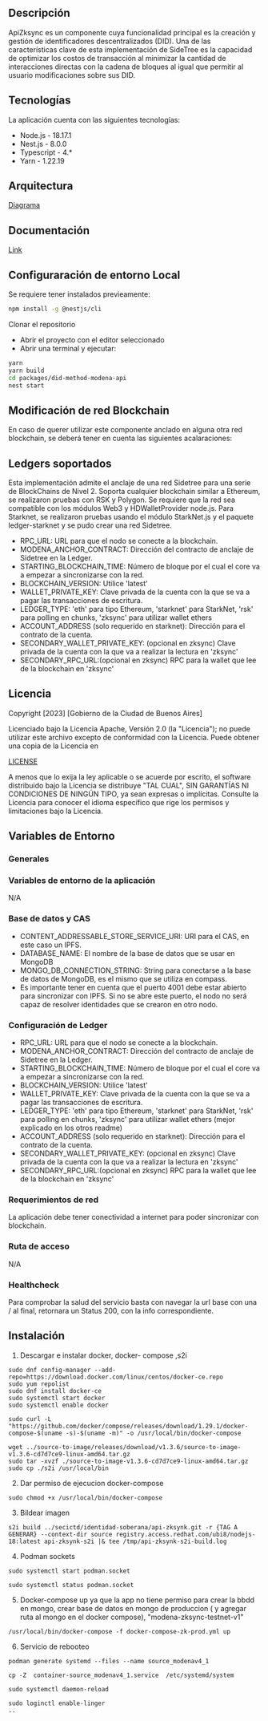 ## Descripción

ApiZksync es un componente cuya funcionalidad principal es la creación y gestión de identificadores descentralizados (DID). Una de las características clave de esta implementación de SideTree es la capacidad de optimizar los costos de transacción al minimizar la cantidad de interacciones directas con la cadena de bloques al igual que permitir al usuario modificaciones sobre sus DID.

## Tecnologías

La aplicación cuenta con las siguientes tecnologías:

* Node.js - 18.17.1
* Nest.js - 8.0.0
* Typescript - 4.*
* Yarn - 1.22.19

## Arquitectura
[Diagrama](https://docs.quarkid.org/Arquitectura/arquitectura)

## Documentación
[Link](https://docs.quarkid.org/Arquitectura/componentes)

## Configuraración de entorno Local

Se requiere tener instalados previeamente:
```bash
npm install -g @nestjs/cli
```

Clonar el repositorio

- Abrir el proyecto con el editor seleccionado
- Abrir una terminal y ejecutar:

```bash
yarn
yarn build
cd packages/did-method-modena-api
nest start
```






## Modificación de red Blockchain

En caso de querer utilizar este componente anclado en alguna otra red blockchain, se deberá tener en cuenta las siguientes acalaraciones: 

## Ledgers soportados

Esta implementación admite el anclaje de una red Sidetree para una serie de BlockChains de Nivel 2.
Soporta cualquier blockchain similar a Ethereum, se realizaron pruebas con RSK y Polygon. Se requiere que la red sea compatible con los módulos Web3 y HDWalletProvider node.js.
Para Starknet, se realizaron pruebas usando el módulo StarkNet.js y el paquete ledger-starknet y se pudo crear una red Sidetree.

- RPC_URL: URL para que el nodo se conecte a la blockchain.
- MODENA_ANCHOR_CONTRACT: Dirección del contracto de anclaje de Sidetree en la Ledger.
- STARTING_BLOCKCHAIN_TIME: Número de bloque por el cual el core va a empezar a sincronizarse con la red.
- BLOCKCHAIN_VERSION: Utilice 'latest'
- WALLET_PRIVATE_KEY: Clave privada de la cuenta con la que se va a pagar las transacciones de escritura.
- LEDGER_TYPE: 'eth' para tipo Ethereum, 'starknet' para StarkNet, 'rsk' para polling en chunks, 'zksync' para utilizar wallet ethers
- ACCOUNT_ADDRESS (solo requerido en starknet): Dirección para el contrato de la cuenta.
- SECONDARY_WALLET_PRIVATE_KEY: (opcional en zksync) Clave privada de la cuenta con la que va a realizar la lectura en 'zksync'
- SECONDARY_RPC_URL:(opcional en zksync) RPC para la wallet que lee de la blockchain en 'zksync'

## Licencia

Copyright [2023] [Gobierno de la Ciudad de Buenos Aires]

Licenciado bajo la Licencia Apache, Versión 2.0 (la "Licencia");
no puede utilizar este archivo excepto de conformidad con la Licencia.
Puede obtener una copia de la Licencia en

[LICENSE](http://www.apache.org/licenses/LICENSE-2.0)

A menos que lo exija la ley aplicable o se acuerde por escrito, el software
distribuido bajo la Licencia se distribuye "TAL CUAL",
SIN GARANTÍAS NI CONDICIONES DE NINGÚN TIPO, ya sean expresas o implícitas.
Consulte la Licencia para conocer el idioma específico que rige los permisos y
limitaciones bajo la Licencia.

## Variables de Entorno

### Generales

### Variables de entorno de la aplicación

N/A

### Base de datos y CAS

- CONTENT_ADDRESSABLE_STORE_SERVICE_URI: URI para el CAS, en este caso un IPFS.
- DATABASE_NAME: El nombre de la base de datos que se usar en MongoDB
- MONGO_DB_CONNECTION_STRING: String para conectarse a la base de datos de MongoDB, es el mismo que se utiliza en compass.
- Es importante tener en cuenta que el puerto 4001 debe estar abierto para sincronizar con IPFS. Si no se abre este puerto, el nodo no será capaz de resolver identidades que se crearon en otro nodo.

### Configuración de Ledger

- RPC_URL: URL para que el nodo se conecte a la blockchain.
- MODENA_ANCHOR_CONTRACT: Dirección del contracto de anclaje de Sidetree en la Ledger.
- STARTING_BLOCKCHAIN_TIME: Número de bloque por el cual el core va a empezar a sincronizarse con la red.
- BLOCKCHAIN_VERSION: Utilice 'latest'
- WALLET_PRIVATE_KEY: Clave privada de la cuenta con la que se va a pagar las transacciones de escritura.
- LEDGER_TYPE: 'eth' para tipo Ethereum, 'starknet' para StarkNet, 'rsk' para polling en chunks, 'zksync' para utilizar wallet ethers (mejor explicado en los otros readme)
- ACCOUNT_ADDRESS (solo requerido en starknet): Dirección para el contrato de la cuenta.
- SECONDARY_WALLET_PRIVATE_KEY: (opcional en zksync) Clave privada de la cuenta con la que va a realizar la lectura en 'zksync'
- SECONDARY_RPC_URL:(opcional en zksync) RPC para la wallet que lee de la blockchain en 'zksync'

### Requerimientos de red

La aplicación debe tener conectividad a internet para poder sincronizar con blockchain.

### Ruta de acceso

N/A

### Healthcheck

Para comprobar la salud del servicio basta con navegar la url base con una / al final, retornara un Status 200, con la info correspondiente.


## Instalación

1. Descargar e instalar docker, docker- compose ,s2i
````
sudo dnf config-manager --add-repo=https://download.docker.com/linux/centos/docker-ce.repo
sudo yum repolist
sudo dnf install docker-ce
sudo systemctl start docker
sudo systemctl enable docker
````
````
sudo curl -L "https://github.com/docker/compose/releases/download/1.29.1/docker-compose-$(uname -s)-$(uname -m)" -o /usr/local/bin/docker-compose
````

````
wget ../source-to-image/releases/download/v1.3.6/source-to-image-v1.3.6-cd7d7ce9-linux-amd64.tar.gz
sudo tar -xvzf ./source-to-image-v1.3.6-cd7d7ce9-linux-amd64.tar.gz
sudo cp ./s2i /usr/local/bin
````

2. Dar permiso de ejecucion docker-compose
````
sudo chmod +x /usr/local/bin/docker-compose
````

3. Bildear imagen


```
s2i build ../secictd/identidad-soberana/api-zksynk.git -r {TAG A GENERAR} --context-dir source registry.access.redhat.com/ubi8/nodejs-18:latest api-zksynk-s2i |& tee /tmp/api-zksynk-s2i-build.log
```

4. Podman sockets

````
sudo systemctl start podman.socket
````
````
sudo systemctl status podman.socket
````

5. Docker-compose up
ya que la app no tiene permiso para crear la bbdd en mongo,
crear base de datos en mongo de produccion ( y agregar ruta al mongo en el docker compose), "modena-zksync-testnet-v1"

````
/usr/local/bin/docker-compose -f docker-compose-zk-prod.yml up
````
6. Servicio de rebooteo
````
podman generate systemd --files --name source_modenav4_1
````
````
cp -Z  container-source_modenav4_1.service  /etc/systemd/system
````
````
sudo systemctl daemon-reload
````
````
sudo loginctl enable-linger
..

